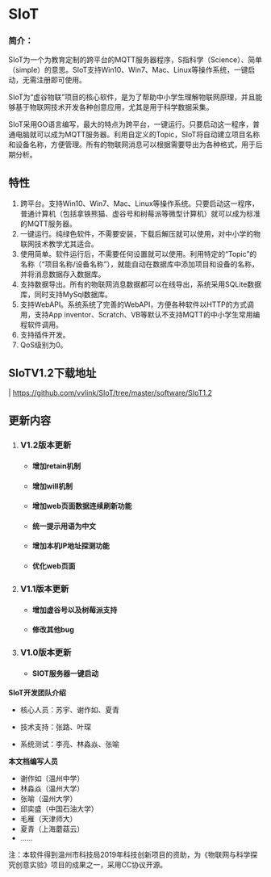 # SIoT

### 简介：

SIoT为一个为教育定制的跨平台的MQTT服务器程序，S指科学（Science）、简单（simple）的意思。SIoT支持Win10、Win7、Mac、Linux等操作系统，一键启动，无需注册即可使用。

SIoT为“虚谷物联”项目的核心软件，是为了帮助中小学生理解物联网原理，并且能够基于物联网技术开发各种创意应用，尤其是用于科学数据采集。

SIoT采用GO语言编写，最大的特点为跨平台，一键运行。只要启动这一程序，普通电脑就可以成为MQTT服务器。利用自定义的Topic，SIoT将自动建立项目名称和设备名称，方便管理。所有的物联网消息可以根据需要导出为各种格式，用于后期分析。

## 特性
1. 跨平台。支持Win10、Win7、Mac、Linux等操作系统。只要启动这一程序，普通计算机（包括拿铁熊猫、虚谷号和树莓派等微型计算机）就可以成为标准的MQTT服务器。
1. 一键运行。纯绿色软件，不需要安装，下载后解压就可以使用，对中小学的物联网技术教学尤其适合。
1.  使用简单。软件运行后，不需要任何设置就可以使用。利用特定的“Topic”的名称（“项目名称/设备名称”），就能自动在数据库中添加项目和设备的名称，并将消息数据存入数据库。
1. 支持数据导出。所有的物联网消息数据都可以在线导出，系统采用SQLite数据库，同时支持MySql数据库。
1. 支持WebAPI。系统系统了完善的WebAPI，方便各种软件以HTTP的方式调用，支持App inventor、Scratch、VB等默认不支持MQTT的中小学生常用编程软件调用。
1. 支持插件开发。
1.  QoS级别为0。

## SIoTV1.2下载地址
| https://github.com/vvlink/SIoT/tree/master/software/SIoT1.2

## 更新内容

1. ### V1.2版本更新
    * #### 增加retain机制
    * #### 增加will机制
    * #### 增加web页面数据连续刷新功能
    * #### 统一提示用语为中文
    * #### 增加本机IP地址探测功能
    * #### 优化web页面

1. ### V1.1版本更新
    * #### 增加虚谷号以及树莓派支持
    * #### 修改其他bug
1. ### V1.0版本更新
    * #### SIOT服务器一键启动


**SIoT开发团队介绍**

- 核心人员：苏宇、谢作如、夏青

- 技术支持：张路、叶琛

- 系统测试：李亮、林淼焱、张喻

**本文档编写人员**

- 谢作如（温州中学）
- 林淼焱（温州大学）
- 张喻（温州大学）
- 邱奕盛（中国石油大学）
- 毛雁（天津师大）
- 夏青（上海蘑菇云）
- ……



注：本软件得到温州市科技局2019年科技创新项目的资助，为《物联网与科学探究创意实验》项目的成果之一，采用CC协议开源。
